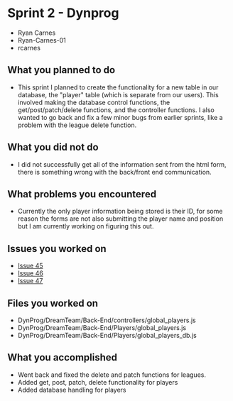 # Sprint 2 - Dynprog
- Ryan Carnes
- Ryan-Carnes-01
- rcarnes
## What you planned to do
- This sprint I planned to create the functionality for a new table in our database, the "player" table (which is separate from our users). This involved making the database control functions, the get/post/patch/delete functions, and the controller functions. I also wanted to go back and fix a few minor bugs from earlier sprints, like a problem with the league delete function.
## What you did not do
- I did not successfully get all of the information sent from the html form, there is something wrong with the back/front end communication.
## What problems you encountered
- Currently the only player information being stored is their ID, for some reason the forms are not also submitting the player name and position but I am currently working on figuring this out.
## Issues you worked on
- [Issue 45](https://github.com/utk-cs340-spring23/DynProg/issues/45)
- [Issue 46](https://github.com/utk-cs340-spring23/DynProg/issues/46)
- [Issue 47](https://github.com/utk-cs340-spring23/DynProg/issues/47)
## Files you worked on
- DynProg/DreamTeam/Back-End/controllers/global_players.js
- DynProg/DreamTeam/Back-End/Players/global_players.js
- DynProg/DreamTeam/Back-End/Players/global_players_db.js
## What you accomplished
- Went back and fixed the delete and patch functions for leagues.
- Added get, post, patch, delete functionality for players
- Added database handling for players